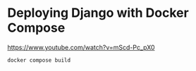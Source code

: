 # Deploying Django with Docker Compose

https://www.youtube.com/watch?v=mScd-Pc_pX0

```shell
docker compose build
```